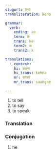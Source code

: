 ```yaml
---
slugurl: केणो
transliteration: keno

grammar:
  verb:
    ending: ae
    term: के
    trans: ke
    term2: क
    trans2: k

translations:
  - context:
    hi: कहना
    hi_trans: kehna
    mr: सांगणे
    mr_trans: saangne

---
```


<word-pos pos="verb">

<word-meanings>

1. to tell
2. to say
3. to speak

</word-meanings>

<word-synonyms :syns="['बोलणो']" ></word-synonyms>

### Translation

<translation :translation="translations" ></translation>

### Conjugation

<verb-conj :grammar="grammar"></verb-conj>

</word-pos>

<word-pos pos="noun">

<word-meanings>

1. he

</word-meanings>

</word-pos>

